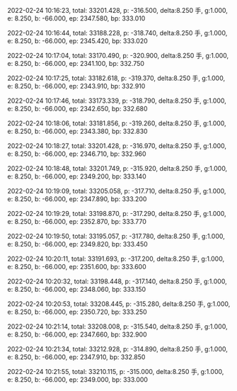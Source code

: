 2022-02-24 10:16:23, total: 33201.428, p: -316.500, delta:8.250 手, g:1.000, e: 8.250, b: -66.000, ep: 2347.580, bp: 333.010

2022-02-24 10:16:44, total: 33188.228, p: -318.740, delta:8.250 手, g:1.000, e: 8.250, b: -66.000, ep: 2345.420, bp: 333.020

2022-02-24 10:17:04, total: 33170.490, p: -320.900, delta:8.250 手, g:1.000, e: 8.250, b: -66.000, ep: 2341.100, bp: 332.750

2022-02-24 10:17:25, total: 33182.618, p: -319.370, delta:8.250 手, g:1.000, e: 8.250, b: -66.000, ep: 2343.910, bp: 332.910

2022-02-24 10:17:46, total: 33173.339, p: -318.790, delta:8.250 手, g:1.000, e: 8.250, b: -66.000, ep: 2342.650, bp: 332.680

2022-02-24 10:18:06, total: 33181.856, p: -319.260, delta:8.250 手, g:1.000, e: 8.250, b: -66.000, ep: 2343.380, bp: 332.830

2022-02-24 10:18:27, total: 33201.428, p: -316.970, delta:8.250 手, g:1.000, e: 8.250, b: -66.000, ep: 2346.710, bp: 332.960

2022-02-24 10:18:48, total: 33201.749, p: -315.920, delta:8.250 手, g:1.000, e: 8.250, b: -66.000, ep: 2349.200, bp: 333.140

2022-02-24 10:19:09, total: 33205.058, p: -317.710, delta:8.250 手, g:1.000, e: 8.250, b: -66.000, ep: 2347.890, bp: 333.200

2022-02-24 10:19:29, total: 33198.870, p: -317.290, delta:8.250 手, g:1.000, e: 8.250, b: -66.000, ep: 2352.870, bp: 333.770

2022-02-24 10:19:50, total: 33195.057, p: -317.780, delta:8.250 手, g:1.000, e: 8.250, b: -66.000, ep: 2349.820, bp: 333.450

2022-02-24 10:20:11, total: 33191.693, p: -317.200, delta:8.250 手, g:1.000, e: 8.250, b: -66.000, ep: 2351.600, bp: 333.600

2022-02-24 10:20:32, total: 33198.448, p: -317.140, delta:8.250 手, g:1.000, e: 8.250, b: -66.000, ep: 2348.060, bp: 333.150

2022-02-24 10:20:53, total: 33208.445, p: -315.280, delta:8.250 手, g:1.000, e: 8.250, b: -66.000, ep: 2350.720, bp: 333.250

2022-02-24 10:21:14, total: 33208.008, p: -315.540, delta:8.250 手, g:1.000, e: 8.250, b: -66.000, ep: 2347.660, bp: 332.900

2022-02-24 10:21:34, total: 33212.928, p: -314.890, delta:8.250 手, g:1.000, e: 8.250, b: -66.000, ep: 2347.910, bp: 332.850

2022-02-24 10:21:55, total: 33210.115, p: -315.000, delta:8.250 手, g:1.000, e: 8.250, b: -66.000, ep: 2349.000, bp: 333.000